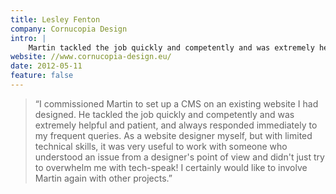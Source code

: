 ```yaml
---
title: Lesley Fenton
company: Cornucopia Design
intro: |
    Martin tackled the job quickly and competently and was extremely helpful and patient.
website: //www.cornucopia-design.eu/
date: 2012-05-11
feature: false
---
```


> “I commissioned Martin to set up a CMS on an existing website I had designed. He tackled the job quickly and competently and was extremely helpful and patient, and always responded immediately to my frequent queries. As a website designer myself, but with limited technical skills, it was very useful to work with someone who understood an issue from a designer's point of view and didn't just try to overwhelm me with tech-speak! I certainly would like to involve Martin again with other projects.”
